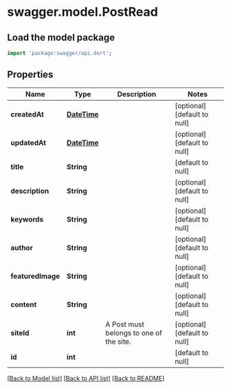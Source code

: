 # swagger.model.PostRead

## Load the model package
```dart
import 'package:swagger/api.dart';
```

## Properties
Name | Type | Description | Notes
------------ | ------------- | ------------- | -------------
**createdAt** | [**DateTime**](DateTime.md) |  | [optional] [default to null]
**updatedAt** | [**DateTime**](DateTime.md) |  | [optional] [default to null]
**title** | **String** |  | [default to null]
**description** | **String** |  | [optional] [default to null]
**keywords** | **String** |  | [optional] [default to null]
**author** | **String** |  | [optional] [default to null]
**featuredImage** | **String** |  | [optional] [default to null]
**content** | **String** |  | [optional] [default to null]
**siteId** | **int** | A Post must belongs to one of the site. | [optional] [default to null]
**id** | **int** |  | [default to null]

[[Back to Model list]](../README.md#documentation-for-models) [[Back to API list]](../README.md#documentation-for-api-endpoints) [[Back to README]](../README.md)

